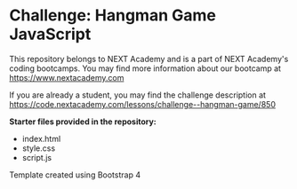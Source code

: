 # Challenge: Hangman Game JavaScript

This repository belongs to NEXT Academy and is a part of NEXT Academy's coding bootcamps. You may find more information about our bootcamp at https://www.nextacademy.com

If you are already a student, you may find the challenge description at https://code.nextacademy.com/lessons/challenge--hangman-game/850

**Starter files provided in the repository:**

- index.html
- style.css
- script.js

Template created using Bootstrap 4
